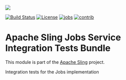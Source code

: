 [<img src="http://sling.apache.org/res/logos/sling.png"/>](http://sling.apache.org)

 [![Build Status](https://builds.apache.org/buildStatus/icon?job=sling-org-apache-sling-jobs-it-services-1.8)](https://builds.apache.org/view/S-Z/view/Sling/job/sling-org-apache-sling-jobs-it-services-1.8) [![License](https://img.shields.io/badge/License-Apache%202.0-blue.svg)](https://www.apache.org/licenses/LICENSE-2.0) [![jobs](https://sling.apache.org/badges/group-jobs.svg)](https://github.com/apache/sling-aggregator/blob/master/docs/groups/jobs.md)&#32;[![contrib](http://sling.apache.org/badges/status-contrib.svg)](https://github.com/apache/sling-aggregator/blob/master/docs/status/contrib.md)

# Apache Sling Jobs Service Integration Tests Bundle

This module is part of the [Apache Sling](https://sling.apache.org) project.

Integration tests for the Jobs implementation
